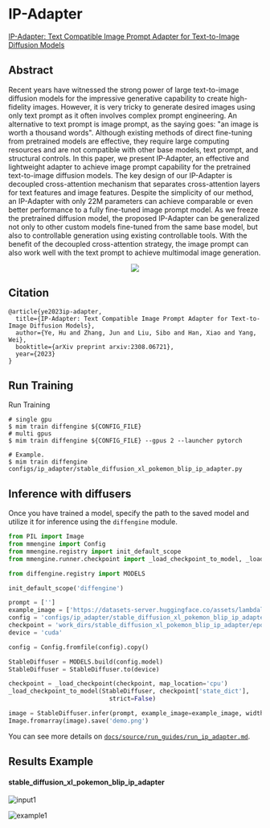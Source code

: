 # IP-Adapter

[IP-Adapter: Text Compatible Image Prompt Adapter for Text-to-Image Diffusion Models](https://arxiv.org/abs/2308.06721)

## Abstract

Recent years have witnessed the strong power of large text-to-image diffusion models for the impressive generative capability to create high-fidelity images. However, it is very tricky to generate desired images using only text prompt as it often involves complex prompt engineering. An alternative to text prompt is image prompt, as the saying goes: "an image is worth a thousand words". Although existing methods of direct fine-tuning from pretrained models are effective, they require large computing resources and are not compatible with other base models, text prompt, and structural controls. In this paper, we present IP-Adapter, an effective and lightweight adapter to achieve image prompt capability for the pretrained text-to-image diffusion models. The key design of our IP-Adapter is decoupled cross-attention mechanism that separates cross-attention layers for text features and image features. Despite the simplicity of our method, an IP-Adapter with only 22M parameters can achieve comparable or even better performance to a fully fine-tuned image prompt model. As we freeze the pretrained diffusion model, the proposed IP-Adapter can be generalized not only to other custom models fine-tuned from the same base model, but also to controllable generation using existing controllable tools. With the benefit of the decoupled cross-attention strategy, the image prompt can also work well with the text prompt to achieve multimodal image generation.

<div align=center>
<img src="https://github.com/okotaku/diffengine/assets/24734142/5884b1ce-0550-4e08-9b10-35c501cefc99"/>
</div>

## Citation

```
@article{ye2023ip-adapter,
  title={IP-Adapter: Text Compatible Image Prompt Adapter for Text-to-Image Diffusion Models},
  author={Ye, Hu and Zhang, Jun and Liu, Sibo and Han, Xiao and Yang, Wei},
  booktitle={arXiv preprint arxiv:2308.06721},
  year={2023}
}
```

## Run Training

Run Training

```
# single gpu
$ mim train diffengine ${CONFIG_FILE}
# multi gpus
$ mim train diffengine ${CONFIG_FILE} --gpus 2 --launcher pytorch

# Example.
$ mim train diffengine configs/ip_adapter/stable_diffusion_xl_pokemon_blip_ip_adapter.py
```

## Inference with diffusers

Once you have trained a model, specify the path to the saved model and utilize it for inference using the `diffengine` module.

```py
from PIL import Image
from mmengine import Config
from mmengine.registry import init_default_scope
from mmengine.runner.checkpoint import _load_checkpoint_to_model, _load_checkpoint

from diffengine.registry import MODELS

init_default_scope('diffengine')

prompt = ['']
example_image = ['https://datasets-server.huggingface.co/assets/lambdalabs/pokemon-blip-captions/--/default/train/0/image/image.jpg']
config = 'configs/ip_adapter/stable_diffusion_xl_pokemon_blip_ip_adapter.py'
checkpoint = 'work_dirs/stable_diffusion_xl_pokemon_blip_ip_adapter/epoch_50.pth'
device = 'cuda'

config = Config.fromfile(config).copy()

StableDiffuser = MODELS.build(config.model)
StableDiffuser = StableDiffuser.to(device)

checkpoint = _load_checkpoint(checkpoint, map_location='cpu')
_load_checkpoint_to_model(StableDiffuser, checkpoint['state_dict'],
                            strict=False)

image = StableDiffuser.infer(prompt, example_image=example_image, width=1024, height=1024)[0]
Image.fromarray(image).save('demo.png')
```

You can see more details on [`docs/source/run_guides/run_ip_adapter.md`](../../docs/source/run_guides/run_ip_adapter.md#inference-with-diffengine).

## Results Example

#### stable_diffusion_xl_pokemon_blip_ip_adapter

![input1](https://datasets-server.huggingface.co/assets/lambdalabs/pokemon-blip-captions/--/default/train/0/image/image.jpg)

![example1](https://github.com/okotaku/diffengine/assets/24734142/6137ffb4-dff9-41de-aa6e-2910d95e6d21)
